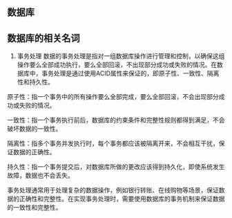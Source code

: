 ## 数据库

## 数据库的相关名词 

1. 事务处理
数据的事务处理是指对一组数据库操作进行管理和控制，以确保这组操作要么全部成功执行，要么全部回滚，不出现部分成功或失败的情况。在数据库中，事务处理是通过使用ACID属性来保证的，即原子性、一致性、隔离性和持久性。

原子性：指一个事务中的所有操作要么全部完成，要么全部回滚，不会出现部分成功或失败的情况。

一致性：指一个事务执行前后，数据库的约束条件和完整性规则都得到满足，不会破坏数据的一致性。

隔离性：指多个事务并发执行时，每个事务都应该被隔离开来，不会相互干扰，保证数据的正确性。

持久性：指一个事务提交后，对数据库所做的更改应该得到持久化，即使系统发生故障，数据也不会丢失。

事务处理通常用于处理复杂的数据操作，例如银行转账、在线购物等场景，保证数据的正确性和完整性。在实现事务处理时，需要使用数据库的事务机制来保证数据的一致性和完整性。
